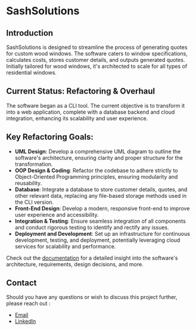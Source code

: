 # SashSolutions

## Introduction

SashSolutions is designed to streamline the process of generating quotes for custom wood windows. The software caters to window specifications, calculates costs, stores customer details, and outputs generated quotes. Initially tailored for wood windows, it's architected to scale for all types of residential windows.

## Current Status: Refactoring & Overhaul

The software began as a CLI tool. The current objective is to transform it into a web application, complete with a database backend and cloud integration, enhancing its scalability and user experience.

## Key Refactoring Goals:
- **UML Design**: Develop a comprehensive UML diagram to outline the software's architecture, ensuring clarity and proper structure for the transformation.
- **OOP Design & Coding**: Refactor the codebase to adhere strictly to Object-Oriented Programming principles, ensuring modularity and reusability.
- **Database**: Integrate a database to store customer details, quotes, and other relevant data, replacing any file-based storage methods used in the CLI version.
- **Front-End Design**: Develop a modern, responsive front-end to improve user experience and accessibility.
- **Integration & Testing**: Ensure seamless integration of all components and conduct rigorous testing to identify and rectify any issues.
- **Deployment and Development**: Set up an infrastructure for continuous development, testing, and deployment, potentially leveraging cloud services for scalability and performance.

Check out the [documentation](https://gilarellano.github.io/sash-solutions/) for a detailed insight into the software's architecture, requirements, design decisions, and more.

## Contact

Should you have any questions or wish to discuss this project further, please reach out :
- [Email](mailto:gilarellano1996@gmail.com)
- [LinkedIn](https://www.linkedin.com/in/gilbertoarellano/) 
